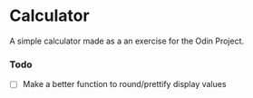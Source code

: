 # Calculator
A simple calculator made as a an exercise for the Odin Project.

### Todo
- [ ] Make a better function to round/prettify display values
